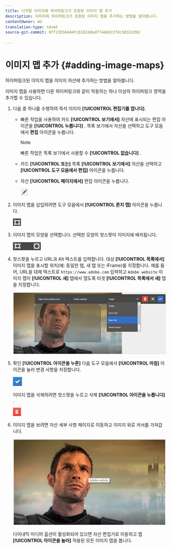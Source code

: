 ```yaml
---
title: 디지털 이미지에 하이퍼링크가 포함된 이미지 맵 추가
description: 이미지에 하이퍼링크가 포함된 이미지 맵을 추가하는 방법을 알아봅니다.
contentOwner: AG
translation-type: tm+mt
source-git-commit: 0ff23556444fcb161b0adf744bb72fdc50322d92

---
```



# 이미지 맵 추가 {#adding-image-maps}

하이퍼링크된 이미지 맵을 이미지 자산에 추가하는 방법을 알아봅니다.

이미지 맵을 사용하면 다른 하이퍼링크와 같이 작동하는 하나 이상의 하이퍼링크 영역을 추가할 수 있습니다.

1. 다음 중 하나를 수행하여 즉석 이미지 **[!UICONTROL 편집기를 엽니다]**.

   * 빠른 작업을 사용하여 카드 **[!UICONTROL 보기에서]** 자산에 표시되는 편집 아이콘을 **[!UICONTROL 누릅니다]** . 목록 보기에서 자산을 선택하고 도구 모음에서 **편집** 아이콘을 누릅니다.

      >[!NOTE]
      >
      >빠른 작업은 목록 보기에서 사용할 수 **[!UICONTROL 없습니다]** .

   * 카드 **[!UICONTROL 또는]** 목록 **[!UICONTROL 보기에서]** 자산을 선택하고 **[!UICONTROL 도구 모음에서 편집]** 아이콘을 누릅니다.
   * 자산 **[!UICONTROL 페이지에서]** 편집 아이콘을 누릅니다.

      ![chlimage_1-420](assets/chlimage_1-420.png)

1. 이미지 맵을 삽입하려면 도구 모음에서 **[!UICONTROL 론치 맵]** 아이콘을 누릅니다.

   ![chlimage_1-421](assets/chlimage_1-421.png)

1. 이미지 맵의 모양을 선택합니다. 선택한 모양의 핫스팟이 이미지에 배치됩니다.

   ![chlimage_1-422](assets/chlimage_1-422.png)

1. 핫스팟을 누르고 URL과 Alt 텍스트를 입력합니다. 대상 **[!UICONTROL 목록에서]** 이미지 맵을 표시할 위치(예: 동일한 탭, 새 탭 또는 iFrame)를 지정합니다. 예를 들어, URL을 대체 텍스트로 `https://www.adobe.com` 입력하고 `Adobe website` 이미지 맵이 **[!UICONTROL 새]** 탭에서 열도록 타겟 **[!UICONTROL 목록에서 새]** 탭을 지정합니다.

   ![chlimage_1-423](assets/chlimage_1-423.png)

1. 확인 **[!UICONTROL 아이콘을 누른]** 다음 도구 모음에서 **[!UICONTROL 마침]** 아이콘을 눌러 변경 사항을 저장합니다.

   ![chlimage_1-424](assets/chlimage_1-424.png)

   이미지 맵을 삭제하려면 핫스팟을 누르고 삭제 **[!UICONTROL 아이콘을 누릅니다]** .

   ![chlimage_1-425](assets/chlimage_1-425.png)

1. 이미지 맵을 보려면 자산 세부 사항 페이지로 이동하고 이미지 위로 커서를 가져갑니다.

   ![chlimage_1-426](assets/chlimage_1-426.png)

   다이내믹 미디어 옵션이 활성화되어 있으면 자산 편집기로 이동하고 맵 **[!UICONTROL 아이콘을 눌러]** 적용된 모든 이미지 맵을 봅니다.
